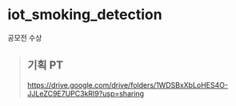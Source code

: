 # iot_smoking_detection
 공모전 수상
 
 > ## 기획 PT
 > https://drive.google.com/drive/folders/1WDSBxXbLoHES4O-JJLeZC9E7UPC3kRI9?usp=sharing
